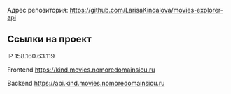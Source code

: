 Адрес репозитория: https://github.com/LarisaKindalova/movies-explorer-api

## Ссылки на проект

IP 158.160.63.119

Frontend https://kind.movies.nomoredomainsicu.ru

Backend https://api.kind.movies.nomoredomainsicu.ru
